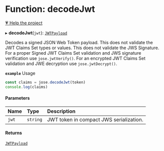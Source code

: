# Function: decodeJwt

[💗 Help the project](https://github.com/sponsors/panva)

▸ **decodeJwt**(`jwt`): [`JWTPayload`](../interfaces/types.JWTPayload.md)

Decodes a signed JSON Web Token payload. This does not validate the JWT Claims Set
types or values. This does not validate the JWS Signature. For a proper
Signed JWT Claims Set validation and JWS signature verification use `jose.jwtVerify()`.
For an encrypted JWT Claims Set validation and JWE decryption use `jose.jwtDecrypt()`.

**`example`** Usage
```js
const claims = jose.decodeJwt(token)
console.log(claims)
```

#### Parameters

| Name | Type | Description |
| :------ | :------ | :------ |
| `jwt` | `string` | JWT token in compact JWS serialization. |

#### Returns

[`JWTPayload`](../interfaces/types.JWTPayload.md)
